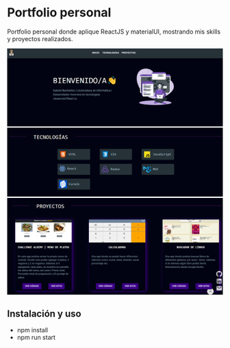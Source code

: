 # Portfolio personal

Portfolio personal donde aplique ReactJS y materialUI, mostrando mis skills y proyectos realizados.

![imagen](./public//imagen1.png)
![imagen](./public/imagen%202.png)
![imagen](./public//imagen%203.png)

## Instalación y uso

- npm install
- npm run start
